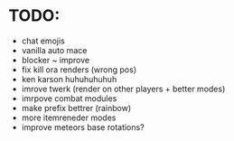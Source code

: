 # TODO:

- chat emojis
-  vanilla auto mace
- blocker ~ improve
- fix kill ora renders (wrong pos)
- ken karson huhuhuhuhuh
- imrove twerk (render on other players + better modes)
- imrpove combat modules
- make prefix bettrer (rainbow)
- more itemreneder modes
- improve meteors base rotations?
